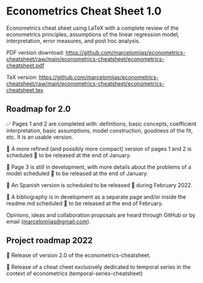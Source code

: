 # Econometrics Cheat Sheet 1.0

Econometrics cheat sheet using LaTeX with a complete review of the econometrics principles, assumptions of the linear regression model, interpretation, error measures, and post hoc analysis.

PDF version download: https://github.com/marcelomijas/econometrics-cheatsheet/raw/main/econometrics-cheatsheet/econometrics-cheatsheet.pdf

TeX version: https://github.com/marcelomijas/econometrics-cheatsheet/raw/main/econometrics-cheatsheet/econometrics-cheatsheet.tex

## Roadmap for 2.0

:white_check_mark: Pages 1 and 2 are completed with: definitions, basic concepts, coefficient interpretation, basic assumptions,  model construction, goodness of the fit, etc. It is an usable version.

:construction: A more refined (and possibly more compact) version of pages 1 and 2 is scheduled :date: to be released at the end of January.

:construction: Page 3 is still in development, with more details about the problems of a model scheduled :date: to be released at the end of January.

:construction: An Spanish version is scheduled to be released :date: during February 2022.

:construction: A bibliography is in development as a separate page and/or inside the readme.md scheduled :date: to be released at the end of February. 

Opinions, ideas and collaboration proposals are heard through GitHub or by email (marcelomijas@gmail.com).

## Project roadmap 2022

:construction: Release of version 2.0 of the econometrics-cheatsheet.

:construction: Release of a cheat cheet exclusively dedicated to temporal series in the context of econometrics (temporal-series-cheatsheet)
